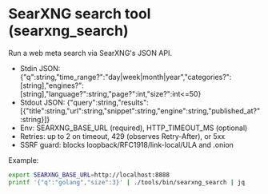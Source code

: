 # SearXNG search tool (searxng_search)

Run a web meta search via SearXNG's JSON API.

- Stdin JSON: {"q":string,"time_range?":"day|week|month|year","categories?":[string],"engines?":[string],"language?":string,"page?":int,"size?":int<=50}
- Stdout JSON: {"query":string,"results":[{"title":string,"url":string,"snippet":string,"engine":string,"published_at?":string}]}
- Env: SEARXNG_BASE_URL (required), HTTP_TIMEOUT_MS (optional)
- Retries: up to 2 on timeout, 429 (observes Retry-After), or 5xx
- SSRF guard: blocks loopback/RFC1918/link-local/ULA and .onion

Example:

```bash
export SEARXNG_BASE_URL=http://localhost:8888
printf '{"q":"golang","size":3}' | ./tools/bin/searxng_search | jq
```

